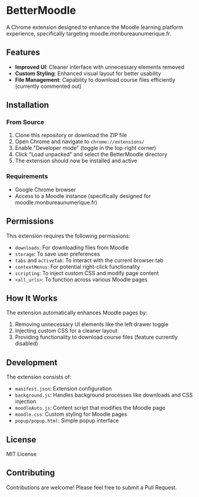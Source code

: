 # BetterMoodle

A Chrome extension designed to enhance the Moodle learning platform experience, specifically targeting moodle.monbureaunumerique.fr.

## Features

- **Improved UI**: Cleaner interface with unnecessary elements removed
- **Custom Styling**: Enhanced visual layout for better usability
- **File Management**: Capability to download course files efficiently (currently commented out)

## Installation

### From Source
1. Clone this repository or download the ZIP file
2. Open Chrome and navigate to `chrome://extensions/`
3. Enable "Developer mode" (toggle in the top-right corner)
4. Click "Load unpacked" and select the BetterMoodle directory
5. The extension should now be installed and active

### Requirements
- Google Chrome browser
- Access to a Moodle instance (specifically designed for moodle.monbureaunumerique.fr)

## Permissions

This extension requires the following permissions:
- `downloads`: For downloading files from Moodle
- `storage`: To save user preferences
- `tabs` and `activeTab`: To interact with the current browser tab
- `contextMenus`: For potential right-click functionality
- `scripting`: To inject custom CSS and modify page content
- `<all_urls>`: To function across various Moodle pages

## How It Works

The extension automatically enhances Moodle pages by:
1. Removing unnecessary UI elements like the left drawer toggle
2. Injecting custom CSS for a cleaner layout
3. Providing functionality to download course files (feature currently disabled)

## Development

The extension consists of:
- `manifest.json`: Extension configuration
- `background.js`: Handles background processes like downloads and CSS injection
- `moodleAuto.js`: Content script that modifies the Moodle page
- `moodle.css`: Custom styling for Moodle pages
- `popup/popup.html`: Simple popup interface

## License

MIT License

## Contributing

Contributions are welcome! Please feel free to submit a Pull Request.
